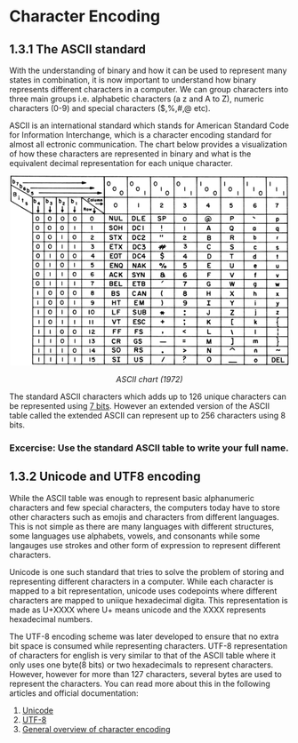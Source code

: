 # Character Encoding

## 1.3.1 The ASCII standard
With the understanding of binary and how it can be used to represent many states in combination, it is now important to understand how binary represents different characters in a computer. We can group characters into three main groups i.e. alphabetic characters (a z and A to Z), numeric characters (0-9) and special characters ($,%,#,@ etc). 

ASCII is an international standard which stands for American Standard Code for Information Interchange, which is a character encoding standard for almost all ectronic communication. The chart below provides a visualization of how these characters are represented in binary and what is the equivalent decimal representation for each unique character. 

<div align="center">
    <img src="../assets/ascii_chart.png">
    <em><p>ASCII chart (1972)</p></em>
</div>

The standard ASCII characters which adds up to 126 unique characters can be represented using [7 bits](https://www.intel.com/content/dam/www/program/education/us/en/documents/the-journery-inside/digital/tji-digital-info-handout4.pdf). However an extended version of the ASCII table called the extended ASCII can represent up to 256 characters using 8 bits.

### Excercise: Use the standard ASCII table to write your full name. 

## 1.3.2 Unicode and UTF8 encoding
While the ASCII table was enough to represent basic alphanumeric characters and few special characters, the computers today have to store other characters such as emojis and characters from different languages. This is not simple as there are many languages with different structures, some languages use alphabets, vowels, and consonants while some langauges use strokes and other form of expression to represent different characters. 

Unicode is one such standard that tries to solve the problem of storing and representing different characters in a computer. While each character is mapped to a bit representation, unicode uses codepoints where different characters are mapped to uniique hexadecimal digita. This representation is made as U+XXXX where U+ means unicode and the XXXX represents hexadecimal numbers. 

The UTF-8 encoding scheme was later developed to ensure that no extra bit space is consumed while representing characters. UTF-8 representation of characters for english is very similar to that of the ASCII table where it only uses one byte(8 bits) or two hexadecimals to represent characters. However, however for more than 127 characters, several bytes are used to represent the characters. You can read more about this in the following articles and official documentation:
1. [Unicode](https://aac.unicode.org/)
2. [UTF-8](https://blog.hubspot.com/website/what-is-utf-8)
3. [General overview of character encoding](https://www.joelonsoftware.com/2003/10/08/the-absolute-minimum-every-software-developer-absolutely-positively-must-know-about-unicode-and-character-sets-no-excuses/)

